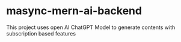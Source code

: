 # masync-mern-ai-backend
This project uses open AI ChatGPT Model to generate contents with subscription based features
